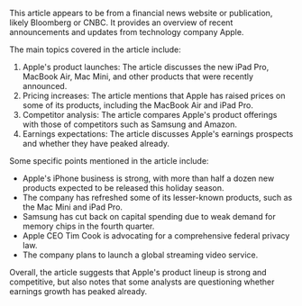 This article appears to be from a financial news website or publication, likely Bloomberg or CNBC. It provides an overview of recent announcements and updates from technology company Apple.

The main topics covered in the article include:

1. Apple's product launches: The article discusses the new iPad Pro, MacBook Air, Mac Mini, and other products that were recently announced.
2. Pricing increases: The article mentions that Apple has raised prices on some of its products, including the MacBook Air and iPad Pro.
3. Competitor analysis: The article compares Apple's product offerings with those of competitors such as Samsung and Amazon.
4. Earnings expectations: The article discusses Apple's earnings prospects and whether they have peaked already.

Some specific points mentioned in the article include:

* Apple's iPhone business is strong, with more than half a dozen new products expected to be released this holiday season.
* The company has refreshed some of its lesser-known products, such as the Mac Mini and iPad Pro.
* Samsung has cut back on capital spending due to weak demand for memory chips in the fourth quarter.
* Apple CEO Tim Cook is advocating for a comprehensive federal privacy law.
* The company plans to launch a global streaming video service.

Overall, the article suggests that Apple's product lineup is strong and competitive, but also notes that some analysts are questioning whether earnings growth has peaked already.